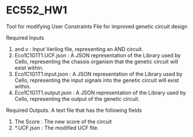 # EC552_HW1

Tool for modifying User Constraints File for improved genetic circuit design

Required Inputs
1. and.v : Input Verilog file, representing an AND circuit.
2. Eco1C1G1T1.UCF.json : A JSON representation of the Library used by Cello, representing the chassis organism that the genetic circuit will exist within.
3. Eco1C1G1T1.input.json : A JSON representation of the Library used by Cello, representing the input signals into the genetic circuit will exist within.
4. Eco1C1G1T1.output.json : A JSON representation of the Library used by Cello, representing the output of the genetic circuit.

Required Outputs. A text file that has the following fields
1. The Score : The new score of the circuit
2. *.UCF.json : The modified UCF file.
